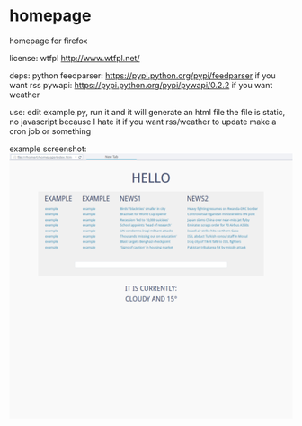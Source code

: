 homepage
========

homepage for firefox

license:
wtfpl http://www.wtfpl.net/

deps:
python
feedparser: https://pypi.python.org/pypi/feedparser if you want rss
pywapi: https://pypi.python.org/pypi/pywapi/0.2.2 if you want weather

use:
edit example.py, run it and it will generate an html file
the file is static, no javascript because I hate it
if you want rss/weather to update make a cron job or something

example screenshot:
![alt tag](example_image.png "example")
